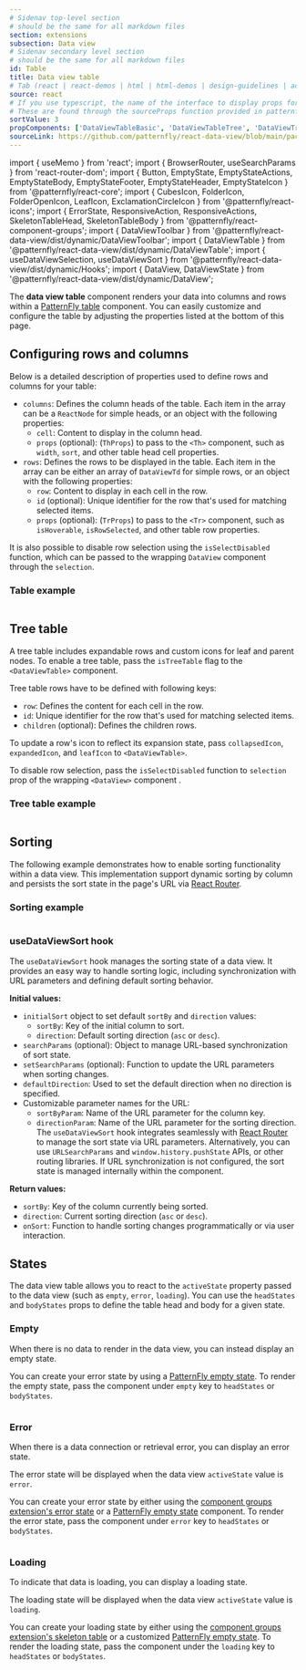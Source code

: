 ```yaml
---
# Sidenav top-level section
# should be the same for all markdown files
section: extensions
subsection: Data view
# Sidenav secondary level section
# should be the same for all markdown files
id: Table
title: Data view table
# Tab (react | react-demos | html | html-demos | design-guidelines | accessibility)
source: react
# If you use typescript, the name of the interface to display props for
# These are found through the sourceProps function provided in patternfly-docs.source.js
sortValue: 3
propComponents: ['DataViewTableBasic', 'DataViewTableTree', 'DataViewTrTree', 'DataViewTrObject']
sourceLink: https://github.com/patternfly/react-data-view/blob/main/packages/module/patternfly-docs/content/extensions/data-view/examples/Table/Table.md
---
```

import { useMemo } from 'react';
import { BrowserRouter, useSearchParams } from 'react-router-dom';
import { Button, EmptyState, EmptyStateActions, EmptyStateBody, EmptyStateFooter, EmptyStateHeader, EmptyStateIcon } from '@patternfly/react-core';
import { CubesIcon, FolderIcon, FolderOpenIcon, LeafIcon, ExclamationCircleIcon } from '@patternfly/react-icons';
import { ErrorState, ResponsiveAction, ResponsiveActions, SkeletonTableHead, SkeletonTableBody } from '@patternfly/react-component-groups';
import { DataViewToolbar } from '@patternfly/react-data-view/dist/dynamic/DataViewToolbar';
import { DataViewTable } from '@patternfly/react-data-view/dist/dynamic/DataViewTable';
import { useDataViewSelection, useDataViewSort } from '@patternfly/react-data-view/dist/dynamic/Hooks';
import { DataView, DataViewState } from '@patternfly/react-data-view/dist/dynamic/DataView';

The **data view table** component renders your data into columns and rows within a [PatternFly table](/components/table) component. You can easily customize and configure the table by adjusting the properties listed at the bottom of this page.

## Configuring rows and columns
Below is a detailed description of properties used to define rows and columns for your table:
- `columns`: Defines the column heads of the table. Each item in the array can be a `ReactNode` for simple heads, or an object with the following properties:
  - `cell`: Content to display in the column head.
  - `props` (optional): (`ThProps`) to pass to the `<Th>` component, such as `width`, `sort`, and other table head cell properties.
- `rows`: Defines the rows to be displayed in the table. Each item in the array can be either an array of `DataViewTd` for simple rows, or an object with the following properties:
  - `row`: Content to display in each cell in the row.
  - `id` (optional): Unique identifier for the row that's used for matching selected items.
  - `props` (optional): (`TrProps`) to pass to the `<Tr>` component, such as `isHoverable`, `isRowSelected`, and other table row properties.

It is also possible to disable row selection using the `isSelectDisabled` function, which can be passed to the wrapping `DataView` component through the `selection`.

### Table example
```js file="./DataViewTableExample.tsx"

```

## Tree table

A tree table includes expandable rows and custom icons for leaf and parent nodes. 
To enable a tree table, pass the `isTreeTable` flag to the `<DataViewTable>` component.


Tree table rows have to be defined with following keys:
  - `row`: Defines the content for each cell in the row.
  - `id`: Unique identifier for the row that's used for matching selected items.
  - `children` (optional): Defines the children rows.

To update a row's icon to reflect its expansion state, pass `collapsedIcon`, `expandedIcon`, and `leafIcon` to `<DataViewTable>`.

To disable row selection, pass the `isSelectDisabled` function to `selection` prop of the wrapping `<DataView>` component .

### Tree table example

```js file="./DataViewTableTreeExample.tsx"

```

## Sorting
The following example demonstrates how to enable sorting functionality within a data view. This implementation support dynamic sorting by column and persists the sort state in the page's URL via [React Router](https://reactrouter.com/).

### Sorting example
```js file="./SortingExample.tsx"

```
### useDataViewSort hook

The `useDataViewSort` hook manages the sorting state of a data view. It provides an easy way to handle sorting logic, including synchronization with URL parameters and defining default sorting behavior.

**Initial values:**
- `initialSort` object to set default `sortBy` and `direction` values:
  - `sortBy`: Key of the initial column to sort.
  - `direction`: Default sorting direction (`asc` or `desc`).
- `searchParams` (optional): Object to manage URL-based synchronization of sort state.
- `setSearchParams` (optional): Function to update the URL parameters when sorting changes.
- `defaultDirection`: Used to set the default direction when no direction is specified.
- Customizable parameter names for the URL:
  - `sortByParam`: Name of the URL parameter for the column key.
  - `directionParam`: Name of the URL parameter for the sorting direction.
The `useDataViewSort` hook integrates seamlessly with [React Router](https://reactrouter.com/) to manage the sort state via URL parameters. Alternatively, you can use `URLSearchParams` and `window.history.pushState` APIs, or other routing libraries. If URL synchronization is not configured, the sort state is managed internally within the component.

**Return values:**
- `sortBy`: Key of the column currently being sorted.
- `direction`: Current sorting direction (`asc` or `desc`).
- `onSort`: Function to handle sorting changes programmatically or via user interaction.

## States

The data view table allows you to react to the `activeState` property passed to the data view (such as `empty`, `error`, `loading`). You can use the `headStates` and `bodyStates` props to define the table head and body for a given state. 

### Empty
When there is no data to render in the data view, you can instead display an empty state. 

You can create your error state by using a [PatternFly empty state](/components/empty-state). To render the empty state, pass the component under `empty` key to `headStates` or `bodyStates`. 

```js file="./DataViewTableEmptyExample.tsx"

```

### Error
When there is a data connection or retrieval error, you can display an error state.

The error state will be displayed when the data view `activeState` value is `error`.

You can create your error state by either using the [component groups extension's error state](/component-groups/error-state) or a [PatternFly empty state](/components/empty-state) component. To render the error state, pass the component under `error` key to `headStates` or `bodyStates`. 

```js file="./DataViewTableErrorExample.tsx"

```

### Loading
To indicate that data is loading, you can display a loading state.

The loading state will be displayed when the data view `activeState` value is `loading`.

You can create your loading state by either using the [component groups extension's skeleton table](/component-groups/skeleton-table) or a customized [PatternFly empty state](/components/empty-state). To render the loading state, pass the component under the `loading` key to `headStates` or `bodyStates`. 


```js file="./DataViewTableLoadingExample.tsx"

```

